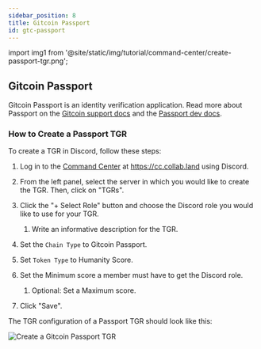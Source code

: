 ```yaml
---
sidebar_position: 8
title: Gitcoin Passport
id: gtc-passport
---
```


import img1 from '@site/static/img/tutorial/command-center/create-passport-tgr.png';

## Gitcoin Passport

Gitcoin Passport is an identity verification application. Read more about Passport on the [Gitcoin support docs](https://support.gitcoin.co/gitcoin-knowledge-base/gitcoin-passport/what-is-gitcoin-passport) and the [Passport dev docs](https://docs.passport.gitcoin.co/building-with-passport/introduction#what-is-passport).

### How to Create a Passport TGR

To create a TGR in Discord, follow these steps:

1. Log in to the [Command Center](../../key-features/command-center) at https://cc.collab.land using Discord.

2. From the left panel, select the server in which you would like to create the TGR. Then, click on "TGRs".

3. Click the "+ Select Role" button and choose the Discord role you would like to use for your TGR.
   1. Write an informative description for the TGR.

4. Set the `Chain Type` to Gitcoin Passport.

5. Set `Token Type` to Humanity Score.

6. Set the Minimum score a member must have to get the Discord role.
   1. Optional: Set a Maximum score.

7. Click "Save".

The TGR configuration of a Passport TGR should look like this:

<div class="text--center">
   <img  src={img1} alt="Create a Gitcoin Passport TGR" />
</div>
